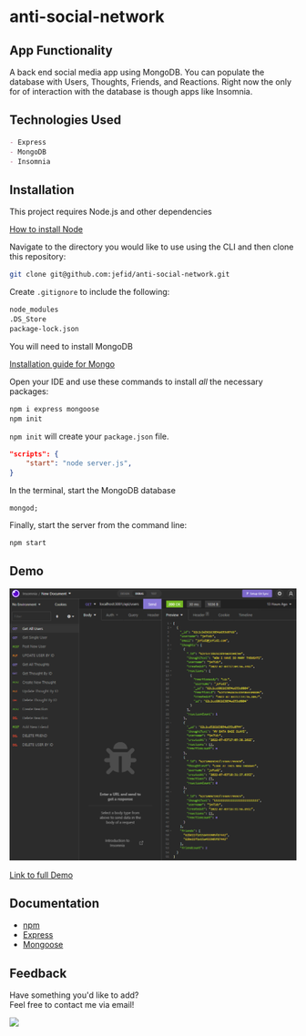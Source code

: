 # anti-social-network

## App Functionality 
A back end social media app using MongoDB. You can populate the database with Users, Thoughts, Friends, and Reactions. Right now the only for of interaction with the database is though apps like Insomnia.

## Technologies Used
```md
- Express
- MongoDB
- Insomnia
```


## Installation

This project requires Node.js and other dependencies

[How to install Node](https://docs.npmjs.com/downloading-and-installing-node-js-and-npm)


Navigate to the directory you would like to use using the CLI and then clone this repository:

```bash
git clone git@github.com:jefid/anti-social-network.git
```

Create `.gitignore` to include the following:

```bash
node_modules
.DS_Store
package-lock.json
```
You will need to install MongoDB

[Installation guide for Mongo](https://www.mongodb.com/docs/manual/installation/)

Open your IDE and use these commands to install _all_ the necessary packages:

```bash
npm i express mongoose
npm init
```

`npm init` will create your `package.json` file.

```json
"scripts": {
    "start": "node server.js",
}
```

In the terminal, start the MongoDB database

```mysql
mongod;
```

Finally, start the server from the command line:

```bash
npm start
```

## Demo

<img src = "utils\read-me.png">

[Link to full Demo](https://drive.google.com/file/d/1xTcDG_0OfmxAinWvDr8AQW7M-oVVdPtJ/view)

## Documentation

- [npm](https://docs.npmjs.com/)
- [Express](https://expressjs.com/en/4x/api.html)
- [Mongoose](https://www.mongodb.com/)


## Feedback

Have something you'd like to add?<br>
Feel free to contact me via email!<br>

<a href="mailto:jquandt411@gmail.com">
  <img src="https://img.shields.io/badge/Gmail-D14836?style=for-the-badge&logo=gmail&logoColor=white" />
 </a>
